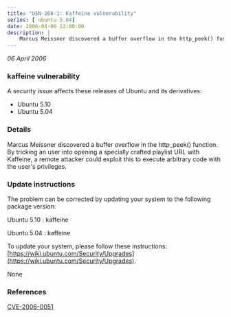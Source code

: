 ```yaml
---
title: "USN-268-1: Kaffeine vulnerability"
series: [ ubuntu-5.04]
date: 2006-04-06 12:00:00
description: |
    Marcus Meissner discovered a buffer overflow in the http_peek() function. By tricking an user into opening a specially crafted playlist URL with Kaffeine, a remote attacker could exploit this to execute arbitrary code with the user&#39;s privileges.
--- 
```

 
 

*06 April 2006*

### kaffeine vulnerability

A security issue affects these releases of Ubuntu and its derivatives:

* Ubuntu 5.10
* Ubuntu 5.04

### Details

Marcus Meissner discovered a buffer overflow in the http_peek() function. By tricking an user into opening a specially crafted playlist URL with Kaffeine, a remote attacker could exploit this to execute arbitrary code with the user&#39;s privileges.

### Update instructions

The problem can be corrected by updating your system to the following package version:

Ubuntu 5.10
 : kaffeine 

Ubuntu 5.04
 : kaffeine 

To update your system, please follow these instructions: [https://wiki.ubuntu.com/Security/Upgrades](https://wiki.ubuntu.com/Security/Upgrades).

None

### References

 
 [CVE-2006-0051](http://people.ubuntu.com/~ubuntu-security/cve/CVE-2006-0051)
 

